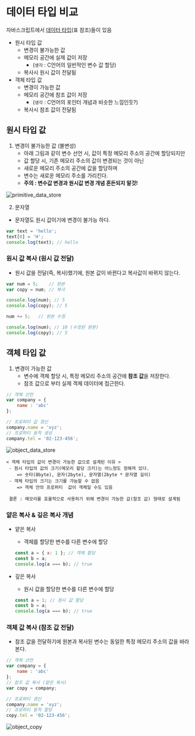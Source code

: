 # 데이터 타입 비교
자바스크립트에서 [데이터 타입](../03.%20Data%20Type/README.md)(표 참조)들이 있음

* 원시 타입 값
    * 변경이 불가능한 값
    * 메모리 공간에 실제 값이 저장
        * (`생각` : C언어의 일반적인 변수 값 할당)
    * 복사시 원시 값이 전달됨
* 객체 타입 값
    * 변경이 가능한 값
    * 메모리 공간에 참조 값이 저장
        * (`생각` : C언어의 포인터 개념과 비슷한 느낌인듯?)
    * 복사시 참조 값이 전달됨

## 원시 타입 값
1. 변경이 불가능한 값 (불변성)
    * 아래 그림과 같이 변수 선언 시, 값이 특정 메모리 주소의 공간에 할당되지만
    * 값 할당 시, 기존 메모리 주소의 값이 변경되는 것이 아닌
    * 새로운 메모리 주소의 공간에 값을 할당하며
    * 변수는 새로운 메모리 주소를 가리킨다.
    * **주의 : 변수값 변경과 원시값 변경 개념 혼돈되지 말것!**

![primitive_data_store](https://user-images.githubusercontent.com/63139527/171351774-33f91601-d62c-4681-a3da-5272e322c67d.png)

2. 문자열
* 문자열도 원시 값이기에 변경이 불가능 하다.
```javascript
var text = 'hello';
text[0] = 'H';
console.log(text); // hello
```

### 원시 값 복사 (원시 값 전달)
* 원시 값을 전달(즉, 복사)했기에, 원본 값이 바뀐다고 복사값이 바뀌지 않는다.
```javascript
var num = 5;    // 원본
var copy = num; // 복사

console.log(num); // 5
console.log(copy); // 5

num += 5;   // 원본 수정

console.log(num); // 10 (수정된 원본)
console.log(copy); // 5
```

## 객체 타입 값
1. 변경이 가능한 값
    * 변수에 객체 할당 시, 특정 메모리 주소의 공간에 **참조 값**을 저장한다.
    * 참조 값으로 부터 실제 객체 데이터에 접근한다.

```javascript
// 객체 선언
var company = {
    name : 'abc'
};

// 프로퍼티 값 갱신
company.name = 'xyz';
// 프로퍼티 동적 생성
company.tel = '02-123-456';
```

![object_data_store](https://user-images.githubusercontent.com/63139527/171374813-d0f41215-d0f0-4ea0-8249-3a8e014951fa.png)

```
< 객체 타입의 값이 변경이 가능한 값으로 설계된 이유 >
 - 원시 타입의 값의 크기(메모리 할당 크키)는 어느정도 정해져 있다.
    => 숫타(8byte), 문자(2byte), 문자열(2byte * 문자열 길이)
 - 객체 타입의 크기는 크기를 갸늠할 수 없음
    => 객체 안의 프로퍼티  값이 객체일 수도 있음

 결론 : 메모리를 효율적으로 사용하기 위해 변경이 가능한 값(참조 값) 형태로 설계됨
```

### 얕은 복사 & 깊은 복사 개념
* 얕은 복사
    * 객체를 할당한 변수를 다른 변수에 할당
    ```javascript
    const a = { x: 1 }; // 객체 할당
    const b = a;
    console.log(a === b); // true
    ```

* 깊은 복사
    * 원시 값을 할당한 변수를 다른 변수에 할당
    ```javascript
    const a = 1; // 원시 값 할당
    const b = a;
    console.log(a === b); // true
    ```

### 객체 값 복사 (참조 값 전달)
* 참조 값을 전달하기에 원본과 복사된 변수는 동일한 특정 메모리 주소의 값을 바라본다.
```javascript
// 객체 선언
var company = {
    name : 'abc'
};
// 참조 값 복사 (얕은 복사)
var copy = company;

// 프로퍼티 갱신
company.name = 'xyz';
// 프로퍼티 동적 할당
copy.tel = '02-123-456';
```
![object_copy](https://user-images.githubusercontent.com/63139527/171387480-8a9f8256-ac79-41c6-9b5a-978089301894.png)